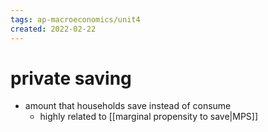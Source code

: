 ```yaml
---
tags: ap-macroeconomics/unit4 
created: 2022-02-22
---
```


# private saving

- amount that households save instead of consume
	- highly related to [[marginal propensity to save|MPS]]

<!---->